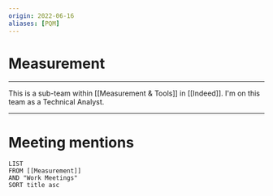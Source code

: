 ```yaml
---
origin: 2022-06-16
aliases: [PQM]
---
```

# Measurement
---
This is a sub-team within [[Measurement & Tools]] in [[Indeed]]. I'm on this team as a Technical Analyst. 

---
# Meeting mentions
```dataview
LIST 
FROM [[Measurement]]
AND "Work Meetings"
SORT title asc
```

